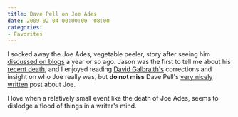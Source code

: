 ```yaml
---
title: Dave Pell on Joe Ades
date: 2009-02-04 00:00:00 -08:00
categories:
- Favorites
---
```


<p>I socked away the Joe Ades, vegetable peeler, story after seeing him <a href="http://kottke.org/08/09/nycs-eccentric-vegetable-peeler-salesman">discussed on blogs</a> a year or so ago. Jason was the first to tell me about his <a href="http://www.kottke.org/09/02/rip-joe-ades">recent death</a>, and I enjoyed reading <a href="http://davidgalbraith.org/uncategorized/the-joe-ades-myth-deconstructed/1666/">David Galbraith's</a> corrections and insight on who Joe really was, but <strong>do not miss</strong> Dave Pell's <a href="http://davenetics.com/2009/02/peeling-cucumbers-on-the-front-stoop/">very nicely written</a> post about Joe. </p>

<p>I love when a relatively small event like the death of Joe Ades, seems to dislodge a flood of things in a writer's mind. </p>

